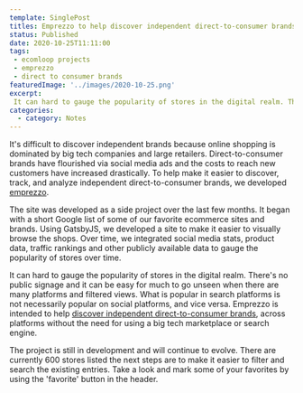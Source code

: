 ```yaml
---
template: SinglePost
titles: Emprezzo to help discover independent direct-to-consumer brands  
status: Published
date: 2020-10-25T11:11:00
tags:
 - ecomloop projects
 - emprezzo
 - direct to consumer brands
featuredImage: '../images/2020-10-25.png'
excerpt:
 It can hard to gauge the popularity of stores in the digital realm. There's no public signage and it can be easy for much to go unseen when there are many platforms and filtered views. What is popular in search platforms is not necessarily popular on social platforms, and vice versa. Emprezzo is intended to help [discover independent direct-to-consumer brands](https://emprezzo.com), across platforms without the need for using a big tech marketplace or search engine.
categories:
  - category: Notes
---
```

It's difficult to discover independent brands because online shopping is dominated by big tech companies and large retailers. Direct-to-consumer brands have flourished via social media ads and the costs to reach new customers have increased drastically. To help make it easier to discover, track, and analyze independent direct-to-consumer brands, we developed [emprezzo](https://emprezzo.com).

The site was developed as a side project over the last few months. It began with a short Google list of some of our favorite ecommerce sites and brands. Using GatsbyJS, we developed a site to make it easier to visually browse the shops. Over time, we integrated social media stats, product data, traffic rankings and other publicly available data to gauge the popularity of stores over time.

It can hard to gauge the popularity of stores in the digital realm. There's no public signage and it can be easy for much to go unseen when there are many platforms and filtered views. What is popular in search platforms is not necessarily popular on social platforms, and vice versa. Emprezzo is intended to help [discover independent direct-to-consumer brands](https://emprezzo.com), across platforms without the need for using a big tech marketplace or search engine.

The project is still in development and will continue to evolve. There are currently 600 stores listed the next steps are to make it easier to filter and search the existing entries. Take a look and mark some of your favorites by using the 'favorite' button in the header.
